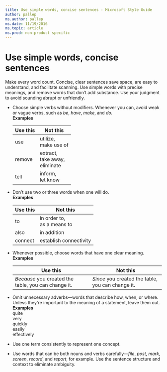 ```yaml
---
title: Use simple words, concise sentences - Microsoft Style Guide
author: pallep
ms.author: pallep
ms.date: 11/19/2016
ms.topic: article
ms.prod: non-product specific
---
```


# Use simple words, concise sentences

Make
every word count. Concise, clear sentences save space, are easy to
understand, and facilitate scanning. Use simple words with
precise meanings, and remove words that don’t add substance.
Use your judgment to avoid sounding abrupt or unfriendly.

  - Choose simple verbs without modifiers. Whenever you can, avoid weak or vague verbs, such as *be*, *have*, *make*, and *do.*   
    **Examples**
    
    | Use this | Not this |
    |---|---|
    | use | utilize, <br /> make use of |
    | remove | extract, <br /> take away, <br /> eliminate |
    | tell | inform, <br /> let know |

  - Don’t use two or three words when one will do.  
    **Examples**  
    
    | Use this | Not this |
    |---|---|
    | to | in order to, <br /> as a means to |
    | also | in addition |
    | connect | establish connectivity |

  - Whenever possible, choose words that have one clear meaning.  
    **Examples**  
    
    | Use this | Not this |
    |---|---|
    | _Because_ you created the table, you can change it. | _Since_ you created the table, you can change it. |

  - Omit unnecessary adverbs—words that describe how, when, or where.
    Unless they're important to the meaning of a statement, leave
    them out.  
    **Examples**  
    quite  
    very  
    quickly  
    easily  
    effectively  
  - Use one term consistently to represent one concept.
  - Use words that can be both nouns and verbs carefully—*file*, *post*, *mark*, *screen*, *record*, and *report*, for example. Use the sentence structure and context to eliminate ambiguity. 
